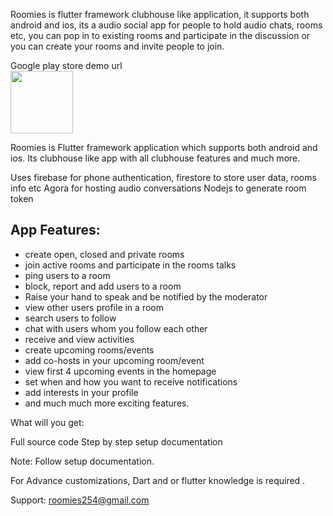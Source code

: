 Roomies is flutter framework clubhouse like application, it supports both android and ios, its a audio social app for people to hold audio chats, rooms etc, you can pop in to existing rooms and participate in the discussion or you can create your rooms and invite people to join.

Google play store demo url <br/>
<a href="https://play.google.com/store/apps/details?id=mother.eye.richtalk"><img width="100" src="https://fgodex.com/images/gg.png" /></a>


Roomies is Flutter framework application which supports both android and ios. Its clubhouse like app with all clubhouse features and much more.

Uses firebase for phone authentication, firestore to store user data, rooms info etc
Agora for hosting audio conversations
Nodejs to generate room token
<h2>App Features:</h2>
<ul>
	<li> create open, closed and private rooms </li>
	<li>  join active rooms and participate in the rooms talks </li>
	<li>  ping users to a room</li>
	<li>  block, report and add users to a room</li>
	<li>  Raise your hand to speak and be notified by the moderator</li>
	<li>  view other users profile in a room</li>
	<li>  search users to follow</li>
	<li>  chat with users whom you follow each other</li>
	<li>  receive and view activities</li>
	<li>  create upcoming rooms/events</li>
	<li>  add co-hosts in your upcoming room/event</li>
	<li>  view first 4 upcoming events in the homepage</li>
	<li>  set when and how you want to receive notifications</li>
	<li>  add interests in your profile</li>
	<li>  and much much more exciting features.</li>
</ul>

What will you get:

Full source code
Step by step setup documentation

Note:
Follow setup documentation.

For Advance customizations, Dart and or flutter knowledge is required .


Support:
roomies254@gmail.com

